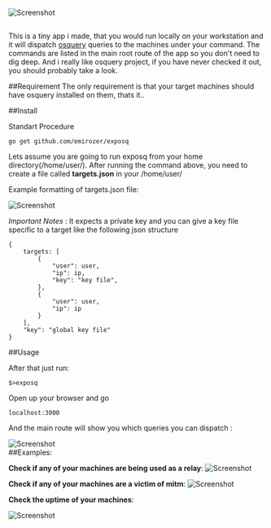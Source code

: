 ![Screenshot](https://raw.githubusercontent.com/emirozer/exposq/master/docs/main.png)

##
This is a tiny app i made, that you would run locally on your workstation and it will dispatch [osquery](https://osquery.io/) queries to the machines under your command.
The commands are listed in the main root route of the app so you don't need to dig deep. And i really like osquery project, if you have never checked it out, you should probably take a look.


##Requirement
The only requirement is that your target machines should have osquery installed on them, thats it..

##Install

Standart Procedure

	go get github.com/emirozer/exposq

 Lets assume you are going to run exposq from your home directory(/home/user/).
After running the command above, you need to create a file called **targets.json**  in your /home/user/

Example formatting of targets.json file:

![Screenshot](https://raw.githubusercontent.com/emirozer/exposq/master/docs/targetsjson.png)

*Important Notes* : It expects a private key and you can give a key file specific to a target like the following json structure
```
{
    targets: [
        {
            "user": user,
            "ip": ip,
            "key": "key file",
        },
        {
            "user": user,
            "ip": ip
        }
    ],
    "key": "global key file"
}
```

##Usage

After that just run:

	$>exposq

Open up your browser and go 

	localhost:3000


And the main route will show you which queries you can dispatch :

![Screenshot](https://raw.githubusercontent.com/emirozer/exposq/master/docs/rootroute.png)
<br>
##Examples:
<br>



**Check if any of your machines are being used as a relay**:
![Screenshot](https://raw.githubusercontent.com/emirozer/exposq/master/docs/relay.png)

**Check if any of your machines are a victim of mitm**:
![Screenshot](https://raw.githubusercontent.com/emirozer/exposq/master/docs/mm.png)

**Check the uptime of your machines**:

![Screenshot](https://raw.githubusercontent.com/emirozer/exposq/master/docs/exposq_uptime.png)
